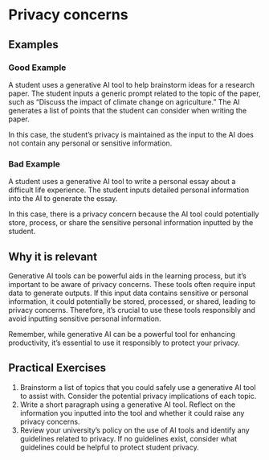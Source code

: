 # Privacy concerns

## Examples

### Good Example
A student uses a generative AI tool to help brainstorm ideas for a research paper. The student inputs a generic prompt related to the topic of the paper, such as “Discuss the impact of climate change on agriculture.” The AI generates a list of points that the student can consider when writing the paper. 

In this case, the student’s privacy is maintained as the input to the AI does not contain any personal or sensitive information.

### Bad Example
A student uses a generative AI tool to write a personal essay about a difficult life experience. The student inputs detailed personal information into the AI to generate the essay.

In this case, there is a privacy concern because the AI tool could potentially store, process, or share the sensitive personal information inputted by the student.

## Why it is relevant
Generative AI tools can be powerful aids in the learning process, but it’s important to be aware of privacy concerns. These tools often require input data to generate outputs. If this input data contains sensitive or personal information, it could potentially be stored, processed, or shared, leading to privacy concerns. Therefore, it’s crucial to use these tools responsibly and avoid inputting sensitive personal information.

Remember, while generative AI can be a powerful tool for enhancing productivity, it’s essential to use it responsibly to protect your privacy.

## Practical Exercises
1. Brainstorm a list of topics that you could safely use a generative AI tool to assist with. Consider the potential privacy implications of each topic.
1. Write a short paragraph using a generative AI tool. Reflect on the information you inputted into the tool and whether it could raise any privacy concerns.
1. Review your university’s policy on the use of AI tools and identify any guidelines related to privacy. If no guidelines exist, consider what guidelines could be helpful to protect student privacy.
